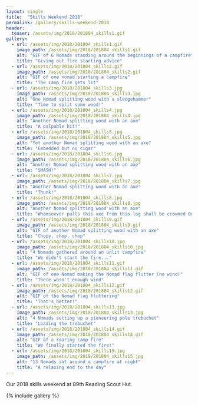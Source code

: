 ```yaml
---
layout: single
title:  "Skills Weekend 2018"
permalink: /gallery/skills-weekend-2018
header:
  teaser: /assets/img/2018/201804_skills1.gif
gallery:
  - url: /assets/img/2018/201804_skills1.gif
    image_path: /assets/img/2018/201804_skills1.gif
    alt: "GIF of 6 Nomads standing around the beginnings of a campfire"
    title: "Giving out fire starting advice"
  - url: /assets/img/2018/201804_skills2.gif
    image_path: /assets/img/2018/201804_skills2.gif
    alt: "GIF of one nomad starting a campfire"
    title: "The camp fire gets lit"
  - url: /assets/img/2018/201804_skills3.jpg
    image_path: /assets/img/2018/201804_skills3.jpg
    alt: "One Nomad splitting wood with a sledgehammer"
    title: "Time to split some wood!"
  - url: /assets/img/2018/201804_skills4.jpg
    image_path: /assets/img/2018/201804_skills4.jpg
    alt: "Another Nomad splitting wood with an axe"
    title: "A palpable hit!"
  - url: /assets/img/2018/201804_skills5.jpg
    image_path: /assets/img/2018/201804_skills5.jpg
    alt: "Yet another Nomad splitting wood with an axe"
    title: "Embedded but no cigar"
  - url: /assets/img/2018/201804_skills6.jpg
    image_path: /assets/img/2018/201804_skills6.jpg
    alt: "Another Nomad splitting wood with an axe"
    title: "SMASH!"
  - url: /assets/img/2018/201804_skills7.jpg
    image_path: /assets/img/2018/201804_skills7.jpg
    alt: "Another Nomad splitting wood with an axe"
    title: "Thunk!"
  - url: /assets/img/2018/201804_skills8.jpg
    image_path: /assets/img/2018/201804_skills8.jpg
    alt: "Another Nomad splitting wood with an axe"
    title: "Whomsoever pulls this axe from this log shall be crowned Queen of England"
  - url: /assets/img/2018/201804_skills9.gif
    image_path: /assets/img/2018/201804_skills9.gif
    alt: "GIF of another Nomad splitting wood with an axe"
    title: "Chopy, chop, chop"
  - url: /assets/img/2018/201804_skills10.jpg
    image_path: /assets/img/2018/201804_skills10.jpg
    alt: "4 Nomads gathered around an unlit campfire"
    title: "We didn't start the fire..."
  - url: /assets/img/2018/201804_skills11.gif
    image_path: /assets/img/2018/201804_skills11.gif
    alt: "GIF of one Nomad making the Nomad flag flutter (no wind)"
    title: "There wasn't enough wind"
  - url: /assets/img/2018/201804_skills12.gif
    image_path: /assets/img/2018/201804_skills12.gif
    alt: "GIF of the Nomad flag fluttering"
    title: "That's better!"
  - url: /assets/img/2018/201804_skills13.jpg
    image_path: /assets/img/2018/201804_skills13.jpg
    alt: "4 Nomads setting up a pioneering pole trebuchet"
    title: "Loading the trebuchet"
  - url: /assets/img/2018/201804_skills14.gif
    image_path: /assets/img/2018/201804_skills14.gif
    alt: "GIF of a roaring camp fire"
    title: "We finally started the fire!"
  - url: /assets/img/2018/201804_skills15.jpg
    image_path: /assets/img/2018/201804_skills15.jpg
    alt: "13 Nomads sat around a campfire at night"
    title: "A relaxing end to the day"
---
```


Our 2018 skills weekend at 89th Reading Scout Hut.

{% include gallery  %}
